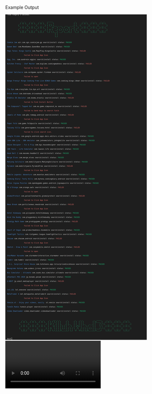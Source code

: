 Example Output

<img src="https://raw.githubusercontent.com/killuhwhale/appium/main/src/images/readme/playstore_output.png?sanitize=true&raw=true" />
<video src="https://raw.githubusercontent.com/killuhwhale/appium/main/src/images/readme/DEMO_APPIUM.MOV?sanitize=true&raw=true" />


# Need to test on Chromebook
Need to understand if devices will have preinstalled accounts
    - Need accounts like testminnie001@gmail.com logged into device
    - 

Problems:



com.google.android.contacts
- wont uninstall
    Makes the beginning uninstall check take a long time


TODO:


- Detect 'bad' chars -> ó
    - Adb shell struggles to send these.
    - Need to find a solution

Features/ Optimizations:
- Get size of an app to anticipate download time



# NOTES

# https://github.com/appium/appium-uiautomator2-driver#driverserver
#   - appium:skipServerInstallation => Improve startup speed if we know UIAutomator is already installed...

# TODO
# Need to identify each device so we can use the correct commands
# So far Pixel 2 and Chromebook Coachz have different View Names
#   - Chromebooks views are obfuscated
# We can use this to get deviceInfo
# https://github.com/appium/appium-uiautomator2-driver#mobile-deviceinfo
# self.driver.execute_script("mobile: scroll", {'direction': 'down'})
# self.driver.execute_script("mobile: acceptAlert", {'buttonLabel': 'Accept'})
# self.driver.execute_script("mobile: dismissAlert", {'buttonLabel': 'Dismiss'})
# self.driver.execute_script("mobile: deviceInfo", {})

# self.driver.execute_script("mobile: activateApp", {appId: "my.app.id"})
    # Activates the given application or launches it if necessary. The action literally simulates clicking the corresponding application icon on the dashboard.

# self.driver.execute_script("mobile: changePermissions", {
#                                   permissions: 'all',
#                                   appPackage: '',
#                                   action: 'allow',
# })
#  mobile: 

